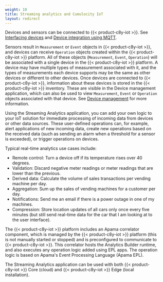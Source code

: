 ```yaml
---
weight: 10
title: Streaming analytics and Cumulocity IoT
layout: redirect
---
```

Devices and sensors can be connected to {{< product-c8y-iot >}}. See [Interfacing devices](/concepts/interfacing-devices/) and [Device integration using MQTT](/device-integration/mqtt/).

Sensors result in `Measurement` or `Event` objects in {{< product-c8y-iot >}}, and devices can receive `Operation` objects created within the {{< product-c8y-iot >}} platform. All of these objects \(`Measurement`, `Event`, `Operation`\) will be associated with a single device in the {{< product-c8y-iot >}} platform. A device may have multiple types of measurement associated with it, and the types of measurements each device supports may be the same as other devices or different to other devices. Once devices are connected to {{< product-c8y-iot >}}, information about these devices is stored in the {{< product-c8y-iot >}} inventory. These are visible in the Device management application, which can also be used to view `Measurement`, `Event` or `Operation` objects associated with that device. See [Device management](/section/device_management/) for more information.

Using the Streaming Analytics application, you can add your own logic to your IoT solution for immediate processing of incoming data from devices or other data sources. These user-defined operations can, for example, alert applications of new incoming data, create new operations based on the received data (such as sending an alarm when a threshold for a sensor is exceeded), or trigger operations on devices.

Typical real-time analytics use cases include:

* Remote control: Turn a device off if its temperature rises over 40 degrees.
* Validation: Discard negative meter readings or meter readings that are lower than the previous.
* Derived data: Calculate the volume of sales transactions per vending machine per day.
* Aggregation: Sum up the sales of vending machines for a customer per day.
* Notifications: Send me an email if there is a power outage in one of my machines.
* Compression: Store location updates of all cars only once every five minutes (but still send real-time data for the car that I am looking at to the user interface).

The {{< product-c8y-iot >}} platform includes an Apama correlator component, which is managed by the {{< product-c8y-iot >}} platform \(this is not manually started or stopped\) and is preconfigured to communicate to {{< product-c8y-iot >}}. This correlator hosts the Analytics Builder runtime, and also executes any operation logic added using EPL apps.
The operation logic is based on Apama's Event Processing Language (Apama EPL).

The Streaming Analytics application can be used with both {{< product-c8y-iot >}} Core \(cloud\) and {{< product-c8y-iot >}} Edge \(local installation\).
